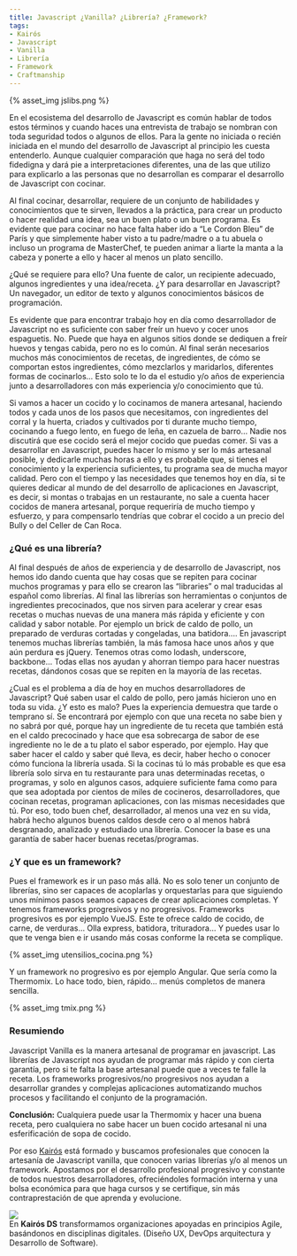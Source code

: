 ```yaml
---
title: Javascript ¿Vanilla? ¿Librería? ¿Framework?
tags:
- Kairós
- Javascript
- Vanilla
- Librería
- Framework
- Craftmanship
---
```


{% asset_img jslibs.png %}


En el ecosistema del desarrollo de Javascript es común hablar de todos estos términos y cuando haces una entrevista de trabajo se nombran con toda seguridad todos o algunos de ellos.
Para la gente no iniciada o recién iniciada en el mundo del desarrollo de Javascript al principio les cuesta entenderlo.
Aunque cualquier comparación que haga no será del todo fidedigna y dará pie a interpretaciones diferentes, una de las que utilizo para explicarlo a las personas que no desarrollan es comparar el desarrollo de Javascript con cocinar.

<!-- more -->

Al final cocinar, desarrollar, requiere de un conjunto de habilidades y conocimientos que te sirven, llevados a la práctica, para crear un producto o hacer realidad una idea, sea un buen plato o un buen programa.
Es evidente que para cocinar no hace falta haber ido a “Le Cordon Bleu” de París y que simplemente haber visto a tu padre/madre o a tu abuela o incluso un programa de MasterChef, te pueden animar a liarte la manta a la cabeza y ponerte a ello y hacer al menos un plato sencillo.

¿Qué se requiere para ello? Una fuente de calor, un recipiente adecuado, algunos ingredientes y una idea/receta.
¿Y para desarrollar en Javascript? Un navegador, un editor de texto y algunos conocimientos básicos de programación.

Es evidente que para encontrar trabajo hoy en día como desarrollador de Javascript no es suficiente con saber freír un huevo y cocer unos espaguetis. No.
Puede que haya en algunos sitios donde se dediquen a freír huevos y tengas cabida, pero no es lo común. Al final serán necesarios muchos más conocimientos de recetas, de ingredientes, de cómo se comportan estos ingredientes, cómo mezclarlos y maridarlos, diferentes formas de cocinarlos…
Esto solo te lo da el estudio y/o años de experiencia junto a desarrolladores con más experiencia y/o conocimiento que tú.

Si vamos a hacer un cocido y lo cocinamos de manera artesanal, haciendo todos y cada unos de los pasos que necesitamos, con ingredientes del corral y la huerta, criados y cultivados por ti durante mucho tiempo, cocinando a fuego lento, en fuego de leña, en cazuela de barro… Nadie nos discutirá que ese cocido será el mejor cocido que puedas comer.
Si vas a desarrollar en Javascript, puedes hacer lo mismo y ser lo más artesanal posible, y dedicarle muchas horas a ello y es probable que, si tienes el conocimiento y la experiencia suficientes, tu programa sea de mucha mayor calidad.
Pero con el tiempo y las necesidades que tenemos hoy en día, si te quieres dedicar al mundo de del desarrollo de aplicaciones en Javascript, es decir, si montas o trabajas en un restaurante, no sale a cuenta hacer cocidos de manera artesanal, porque requeriría de mucho tiempo y esfuerzo, y para compensarlo tendrías que cobrar el cocido a un precio del Bully o del Celler de Can Roca.

### ¿Qué es una librería?

Al final después de años de experiencia y de desarrollo de Javascript, nos hemos ido dando cuenta que hay cosas que se repiten para cocinar muchos programas y para ello se crearon las “libraries” o mal traducidas al español como librerías.
Al final las librerías son herramientas o conjuntos de ingredientes precocinados, que nos sirven para acelerar y crear esas recetas o muchas nuevas de una manera más rápida y eficiente y con calidad y sabor notable.
Por ejemplo un brick de caldo de pollo, un preparado de verduras cortadas y congeladas, una batidora....
En javascript tenemos muchas librerías también, la más famosa hace unos años y que aún perdura es jQuery. Tenemos otras como lodash, underscore, backbone…
Todas ellas nos ayudan y ahorran tiempo para hacer nuestras recetas, dándonos cosas que se repiten en la mayoría de las recetas.

¿Cual es el problema a día de hoy en muchos desarrolladores de Javascript? Qué saben usar el caldo de pollo, pero jamás hicieron uno en toda su vida.
¿Y esto es malo? Pues la experiencia demuestra que tarde o temprano sí. Se encontrará por ejemplo con que una receta no sabe bien y no sabrá por qué, porque hay un ingrediente de tu receta que también está en el caldo precocinado y hace que esa sobrecarga de sabor de ese ingrediente no le de a tu plato el sabor esperado, por ejemplo.
Hay que saber hacer el caldo y saber qué lleva, es decir, haber hecho o conocer cómo funciona la librería usada.
Si la cocinas tú lo más probable es que esa librería solo sirva en tu restaurante para unas determinadas recetas, o programas, y solo en algunos casos, adquiere suficiente fama como para que sea adoptada por cientos de miles de cocineros, desarrolladores, que cocinan recetas, programan aplicaciones, con las mismas necesidades que tú.
Por eso, todo buen chef, desarrollador, al menos una vez en su vida, habrá hecho algunos buenos caldos desde cero o al menos habrá desgranado, analizado y estudiado una librería.
Conocer la base es una garantía de saber hacer buenas recetas/programas.

### ¿Y que es un framework?

Pues el framework es ir un paso más allá. No es solo tener un conjunto de librerías, sino ser capaces de acoplarlas y orquestarlas para que siguiendo unos mínimos pasos seamos capaces de crear aplicaciones completas.
Y tenemos frameworks progresivos y no progresivos.
Frameworks progresivos es por ejemplo VueJS. Este te ofrece caldo de cocido, de carne, de verduras… Olla express, batidora, trituradora… Y puedes usar lo que te venga bien e ir usando más cosas conforme la receta se complique.

{% asset_img utensilios_cocina.png %}

Y un framework no progresivo es por ejemplo Angular. Que sería como la Thermomix. Lo hace todo, bien, rápido… menús completos de manera sencilla.

{% asset_img tmix.png %}

### Resumiendo

Javascript Vanilla es la manera artesanal de programar en javascript.
Las librerías de Javascript nos ayudan de programar más rápido y con cierta garantía, pero si te falta la base artesanal puede que a veces te falle la receta.
Los frameworks progresivos/no progresivos nos ayudan a desarrollar grandes y complejas aplicaciones automatizando muchos procesos y facilitando el conjunto de la programación.

**Conclusión:** Cualquiera puede usar la Thermomix y hacer una buena receta, pero cualquiera no sabe hacer un buen cocido artesanal ni una esferificación de sopa de cocido.

Por eso [Kairós](https://www.kairosds.com/) está formado y buscamos profesionales que conocen la artesanía de Javascript vanilla, que conocen varias librerías y/o al menos un framework. Apostamos por el desarrollo profesional progresivo y constante de todos nuestros desarrolladores, ofreciéndoles formación interna y una bolsa económica para que haga cursos y se certifique, sin más contraprestación de que aprenda y evolucione.

<div class="sponsor" style="border-color: #fe7902">
  <a class="logo" href="https://www.kairosds.com/"><img src="kairos.png" /></a>
  <div>
    En <strong>Kairós DS</strong> transformamos organizaciones apoyadas en principios Agile, basándonos en disciplinas digitales. (Diseño UX, DevOps arquitectura y Desarrollo de Software).
  <div>
</div>
